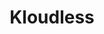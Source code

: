 ---
blog: https://kloudless.com/blog/
facebook: https://facebook.com/kloudless
git: https://github.com/Kloudless
linkedin: https://linkedin.com/company/kloudless
logohandle: kloudless
sort: kloudless
title: Kloudless
website: https://kloudless.com/
---